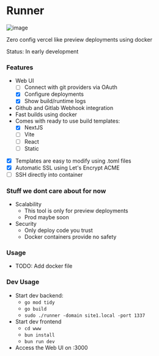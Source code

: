 # Runner

![image](https://github.com/fipso/runner/assets/8930842/f6bf3655-ebd4-4640-abcd-3b59b465f87b)

Zero config vercel like preview deployments using docker

Status: In early development

### Features
- Web UI
  - [ ] Connect with git providers via OAuth
  - [x] Configure deployments
  - [x] Show build/runtime logs
- Github and Gitlab Webhook integration 
- Fast builds using docker
- Comes with ready to use build templates:
  - [x] NextJS
  - [ ] Vite
  - [ ] React
  - [ ] Static
- [x] Templates are easy to modify using .toml files
- [x] Automatic SSL using Let's Encrypt ACME
- [ ] SSH directly into container

### Stuff we dont care about for now
- Scalability
  - This tool is only for preview deployments
  - Prod maybe soon
- Security
  - Only deploy code you trust
  - Docker containers provide no safety

### Usage
- TODO: Add docker file

### Dev Usage
- Start dev backend:
    - `go mod tidy`
    - `go build`
    - `sudo ./runner -domain site1.local -port 1337`
- Start dev frontend
    - `cd www`
    - `bun install`
    - `bun run dev`
- Access the Web UI on :3000
